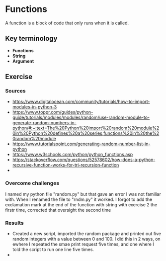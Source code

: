 # Functions
A function is a block of code that only runs when it is called.
## Key terminology
- **Functions**
- **String**
- **Argument**

## Exercise
### Sources
- https://www.digitalocean.com/community/tutorials/how-to-import-modules-in-python-3  
- https://www.toppr.com/guides/python-guide/tutorials/modules/modules/random/use-random-module-to-generate-random-numbers-in-python/#:~:text=The%20Python%20import%20random%20module%20in%20Python%20defines%20a%20series,functions%20in%20the%20random%20module  
- https://www.tutorialspoint.com/generating-random-number-list-in-python  
- https://www.w3schools.com/python/python_functions.asp  
- https://stackoverflow.com/questions/52578602/how-does-a-python-recursive-function-works-for-tri-recursion-function  
- 

### Overcome challenges
I named my python file "random.py" but that gave an error I was not familiar with. When I renamed the file to "rndm.py" it worked. I forgot to add the exclamation mark at the end of the function with string with exercise 2 the firstr time, corrected that oversight the second time


### Results
- Created a new script, imported the random package and printed out five random integers with a value between 0 and 100. I did this in 2 ways, on ewhere I repeated the smae print request five times, and one where I told the script to run one line five times.
- 